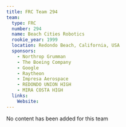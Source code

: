 ```yaml
---
title: FRC Team 294
team:
  type: FRC
  number: 294
  name: Beach Cities Robotics
  rookie_year: 1999
  location: Redondo Beach, California, USA
  sponsors:
    - Northrop Grumman
    - The Boeing Company
    - Google
    - Raytheon
    - Impresa Aerospace
    - REDONDO UNION HIGH
    - MIRA COSTA HIGH
  links:
    Website: 
---
```

No content has been added for this team